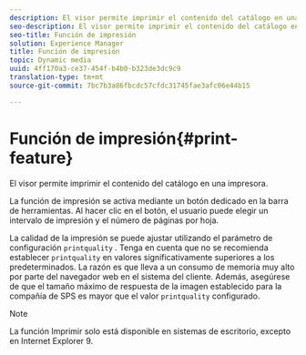 ```yaml
---
description: El visor permite imprimir el contenido del catálogo en una impresora.
seo-description: El visor permite imprimir el contenido del catálogo en una impresora.
seo-title: Función de impresión
solution: Experience Manager
title: Función de impresión
topic: Dynamic media
uuid: 4ff170a3-ce37-454f-b4b0-b323de3dc9c9
translation-type: tm+mt
source-git-commit: 7bc7b3a86fbcdc57cfdc31745fae3afc06e44b15

---
```



# Función de impresión{#print-feature}

El visor permite imprimir el contenido del catálogo en una impresora.

La función de impresión se activa mediante un botón dedicado en la barra de herramientas. Al hacer clic en el botón, el usuario puede elegir un intervalo de impresión y el número de páginas por hoja.

La calidad de la impresión se puede ajustar utilizando el parámetro de configuración `printquality` . Tenga en cuenta que no se recomienda establecer `printquality` en valores significativamente superiores a los predeterminados. La razón es que lleva a un consumo de memoria muy alto por parte del navegador web en el sistema del cliente. Además, asegúrese de que el tamaño máximo de respuesta de la imagen establecido para la compañía de SPS es mayor que el valor `printquality` configurado.

>[!NOTE]
>
>La función Imprimir solo está disponible en sistemas de escritorio, excepto en Internet Explorer 9.

